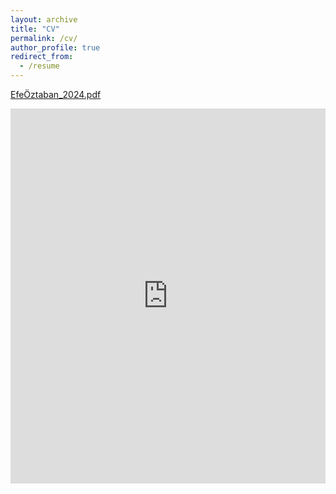 ```yaml
---
layout: archive
title: "CV"
permalink: /cv/
author_profile: true
redirect_from:
  - /resume
---
```


[EfeÖztaban_2024.pdf](https://github.com/user-attachments/files/17402360/EfeOztaban_2024__2pages_.pdf)


<iframe src="https://github.com/user-attachments/files/17402360/EfeOztaban_2024__2pages_.pdf" style="width:100%; height:600px;" frameborder="0"></iframe>
